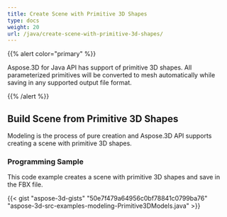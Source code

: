 ```yaml
---
title: Create Scene with Primitive 3D Shapes
type: docs
weight: 20
url: /java/create-scene-with-primitive-3d-shapes/
---
```


{{% alert color="primary" %}} 

Aspose.3D for Java API has support of primitive 3D shapes. All parameterized primitives will be converted to mesh automatically while saving in any supported output file format.

{{% /alert %}} 
## **Build Scene from Primitive 3D Shapes**
Modeling is the process of pure creation and Aspose.3D API supports creating a scene with primitive 3D shapes.
### **Programming Sample**
This code example creates a scene with primitive 3D shapes and save in the FBX file.

{{< gist "aspose-3d-gists" "50e7f479a64956c0bf78841c0799ba76" "aspose-3d-src-examples-modeling-Primitive3DModels.java" >}}
